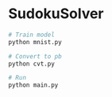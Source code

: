 # SudokuSolver

```bash
# Train model
python mnist.py

# Convert to pb
python cvt.py

# Run
python main.py
```
